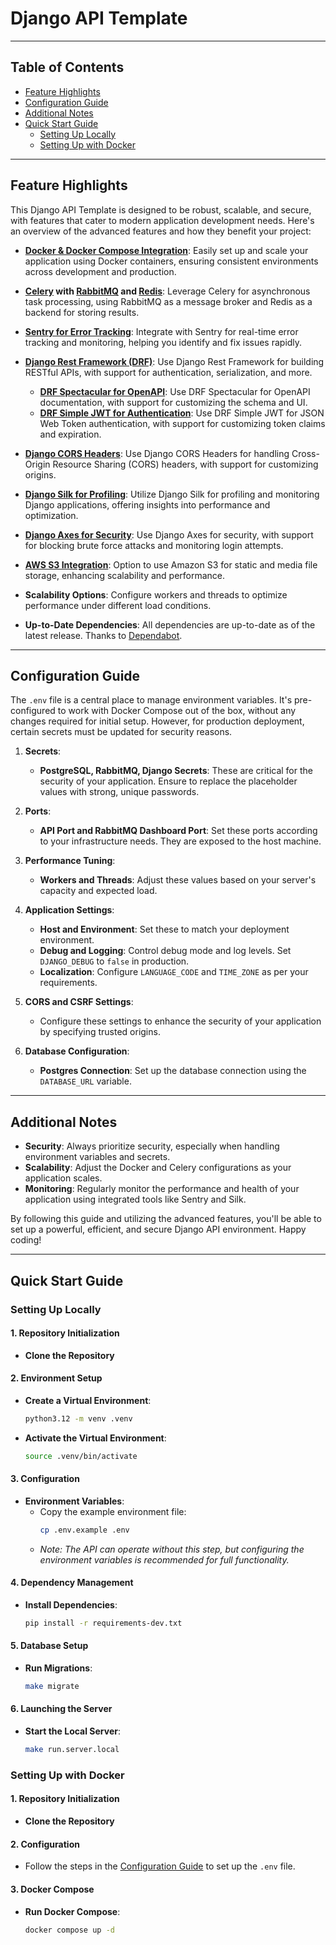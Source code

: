 # Django API Template

---

## Table of Contents
- [Feature Highlights](#feature-highlights)
- [Configuration Guide](#configuration-guide)
- [Additional Notes](#additional-notes)
- [Quick Start Guide](#quick-start-guide)
   - [Setting Up Locally](#setting-up-locally)
   - [Setting Up with Docker](#setting-up-with-docker)

---

## Feature Highlights

This Django API Template is designed to be robust, scalable, and secure, with features that cater to modern application development needs. Here's an overview of the advanced features and how they benefit your project:

- **[Docker & Docker Compose Integration](https://docs.docker.com/compose/)**: Easily set up and scale your application using Docker containers, ensuring consistent environments across development and production.

- **[Celery](https://docs.celeryq.dev/en/stable/django/first-steps-with-django.html) with [RabbitMQ](https://rabbitmq.com/) and [Redis](https://redis.io/)**: Leverage Celery for asynchronous task processing, using RabbitMQ as a message broker and Redis as a backend for storing results.

- **[Sentry for Error Tracking](https://sentry.io/)**: Integrate with Sentry for real-time error tracking and monitoring, helping you identify and fix issues rapidly.

- **[Django Rest Framework (DRF)](https://www.django-rest-framework.org/)**: Use Django Rest Framework for building RESTful APIs, with support for authentication, serialization, and more.
   - **[DRF Spectacular for OpenAPI](https://drf-spectacular.readthedocs.io/)**: Use DRF Spectacular for OpenAPI documentation, with support for customizing the schema and UI.
   - **[DRF Simple JWT for Authentication](https://django-rest-framework-simplejwt.readthedocs.io/)**: Use DRF Simple JWT for JSON Web Token authentication, with support for customizing token claims and expiration.

- **[Django CORS Headers](https://pypi.org/project/django-cors-headers/)**: Use Django CORS Headers for handling Cross-Origin Resource Sharing (CORS) headers, with support for customizing origins.

- **[Django Silk for Profiling](https://pypi.org/project/django-silk/)**: Utilize Django Silk for profiling and monitoring Django applications, offering insights into performance and optimization.

- **[Django Axes for Security](https://django-axes.readthedocs.io/)**: Use Django Axes for security, with support for blocking brute force attacks and monitoring login attempts.

- **[AWS S3 Integration](https://django-storages.readthedocs.io/en/latest/backends/amazon-S3.html)**: Option to use Amazon S3 for static and media file storage, enhancing scalability and performance.

- **Scalability Options**: Configure workers and threads to optimize performance under different load conditions.

- **Up-to-Date Dependencies**: All dependencies are up-to-date as of the latest release. Thanks to [Dependabot](https://dependabot.com/).

---

## Configuration Guide

The `.env` file is a central place to manage environment variables. It's pre-configured to work with Docker Compose out of the box, without any changes required for initial setup. However, for production deployment, certain secrets must be updated for security reasons.

1. **Secrets**:
   - **PostgreSQL, RabbitMQ, Django Secrets**: These are critical for the security of your application. Ensure to replace the placeholder values with strong, unique passwords.

2. **Ports**:
   - **API Port and RabbitMQ Dashboard Port**: Set these ports according to your infrastructure needs. They are exposed to the host machine.

3. **Performance Tuning**:
   - **Workers and Threads**: Adjust these values based on your server's capacity and expected load.

4. **Application Settings**:
   - **Host and Environment**: Set these to match your deployment environment.
   - **Debug and Logging**: Control debug mode and log levels. Set `DJANGO_DEBUG` to `false` in production.
   - **Localization**: Configure `LANGUAGE_CODE` and `TIME_ZONE` as per your requirements.

5. **CORS and CSRF Settings**:
   - Configure these settings to enhance the security of your application by specifying trusted origins.

6. **Database Configuration**:
   - **Postgres Connection**: Set up the database connection using the `DATABASE_URL` variable.

---

## Additional Notes
- **Security**: Always prioritize security, especially when handling environment variables and secrets.
- **Scalability**: Adjust the Docker and Celery configurations as your application scales.
- **Monitoring**: Regularly monitor the performance and health of your application using integrated tools like Sentry and Silk.

By following this guide and utilizing the advanced features, you'll be able to set up a powerful, efficient, and secure Django API environment. Happy coding!

---

## Quick Start Guide

### Setting Up Locally

#### 1. Repository Initialization
   - **Clone the Repository**

#### 2. Environment Setup
   - **Create a Virtual Environment**:
     ```bash
     python3.12 -m venv .venv
     ```
   - **Activate the Virtual Environment**:
     ```bash
     source .venv/bin/activate
     ```

#### 3. Configuration
   - **Environment Variables**:
     - Copy the example environment file:
       ```bash
       cp .env.example .env
       ```
     - _Note: The API can operate without this step, but configuring the environment variables is recommended for full functionality._

#### 4. Dependency Management
   - **Install Dependencies**:
     ```bash
     pip install -r requirements-dev.txt
     ```

#### 5. Database Setup
   - **Run Migrations**:
     ```bash
     make migrate
     ```

#### 6. Launching the Server
   - **Start the Local Server**:
     ```bash
     make run.server.local
     ```

### Setting Up with Docker

#### 1. Repository Initialization
   - **Clone the Repository**

#### 2. Configuration
   - Follow the steps in the [Configuration Guide](#configuration-guide) to set up the `.env` file.

#### 3. Docker Compose
   - **Run Docker Compose**:
     ```bash
     docker compose up -d
     ```
